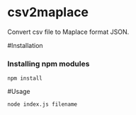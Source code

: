csv2maplace
===========

Convert csv file to Maplace format JSON.

#Installation

### Installing npm modules

    npm install
    
#Usage

    node index.js filename
